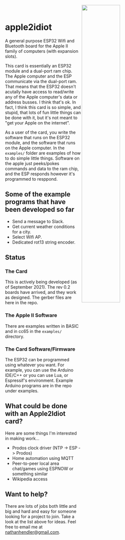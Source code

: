 <img align='right' width='50%' src=''><br>


# apple2idiot

A general purpose ESP32 Wifi and Bluetooth board for the Apple II family of
computers (with expansion slots).  

This card is essentially an ESP32 module and a dual-port ram chip.  The Apple
computer and the ESP communicate via the dual-port ram.  That means that the
ESP32 doesn't acutally have access to read/write any of the Apple computer's
data or address busses.  I think that's ok.  In fact, I think this card is so
simple, and stupid, that lots of fun little things can be done with it, but
it's not meant to "get your Apple on the internet".

As a user of the card, you write the software that runs on the ESP32 module,
and the software that runs on the Apple computer.  In the `examples/` folder
are examples of how to do simple little things.  Software on the apple just
peeks/pokes commands and data to the ram chip, and the ESP responds however
it's programmed to resppond.

## Some of the example programs that have been developed so far

* Send a message to Slack.
* Get current weather conditions for a city.
* Select Wifi AP.
* Dedicated rot13 string encoder.

## Status

### The Card

This is actively being developed (as of September 2021).  The rev 0.2 boards have arrived, and they work as designed.  The gerber files are here in the repo.

### The Apple II Software

There are examples written in BASIC and in cc65 in the `examples/` directory.

### The Card Software/Firmware

The ESP32 can be programmed using whatever you want.  For example, you can use
the Arduino IDE/C++ or you can use Lua, or Espressif's environment.  Example
Arduino programs are in the repo under examples.

## What could be done with an Apple2Idiot card?

Here are some things I'm interested in making work...

* Prodos clock driver (NTP -> ESP -> Prodos)
* Home automation using MQTT
* Peer-to-peer local area chat/games using ESPNOW or something similar
* Wikipedia access

## Want to help?

There are lots of jobs both little and big and hard and easy for someone
looking for a project to join.  Take a look at the list above for ideas.  Feel
free to email me at nathanhendler@gmail.com.
